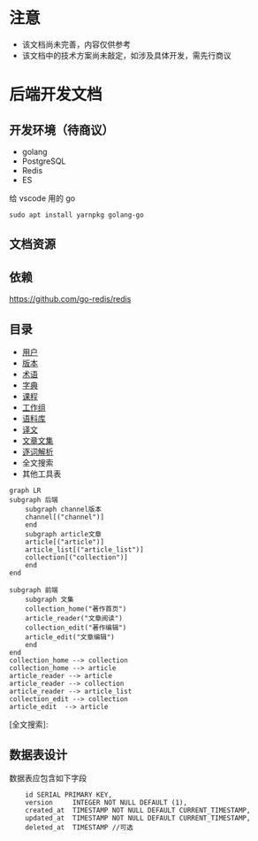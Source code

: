 # 注意

- 该文档尚未完善，内容仅供参考
- 该文档中的技术方案尚未敲定，如涉及具体开发，需先行商议

# 后端开发文档

## 开发环境（待商议）

-   golang
-   PostgreSQL
-   Redis
-   ES

给 vscode 用的 go

```
sudo apt install yarnpkg golang-go
```

## 文档资源

## 依赖

https://github.com/go-redis/redis

## 目录

-   [用户](user.md)
-   [版本](channel.md)
-   [术语](term.md)
-   [字典](dict.md)
-   [课程](course.md)
-   [工作组](group.md)
-   [语料库](palicanon.md)
-   [译文](translation.md)
-   [文章文集](article.md)
-   [逐词解析](wbw.md)
-   全文搜索
-   其他工具表

```mermaid
graph LR
subgraph 后端
    subgraph channel版本
    channel[("channel")]
    end
    subgraph article文章
    article[("article")]
    article_list[("article_list")]
    collection[("collection")]
    end
end

subgraph 前端
    subgraph 文集
    collection_home("著作首页")
    article_reader("文章阅读")
    collection_edit("著作编辑")
    article_edit("文章编辑")
    end
end
collection_home --> collection
collection_home --> article
article_reader --> article
article_reader --> collection
article_reader --> article_list
collection_edit --> collection
article_edit  --> article
```

[全文搜索]: 

## 数据表设计

数据表应包含如下字段

```
    id SERIAL PRIMARY KEY,
    version     INTEGER NOT NULL DEFAULT (1),
    created_at  TIMESTAMP NOT NULL DEFAULT CURRENT_TIMESTAMP,
    updated_at  TIMESTAMP NOT NULL DEFAULT CURRENT_TIMESTAMP,
    deleted_at  TIMESTAMP //可选
```
